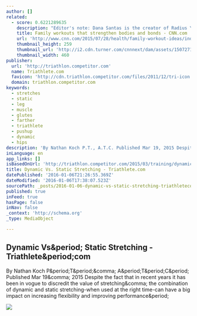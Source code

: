 ```yaml
---
author: []
related:
  - score: 0.6221289635
    description: "Editor's note: Dana Santas is the creator of Radius Yoga Conditioning , a yoga style designed to help athletes move, breathe and focus better. She's the yoga trainer for the Atlanta Braves, the Philadelphia Phillies, the Tampa Bay Rays, Tampa Bay Lightning, Orlando Magic and dozens of pros in the National Football League, National Hockey League, National Basketball Association and Major League Baseball."
    title: Family workouts that strengthen bodies and bonds - CNN.com
    url: 'http://www.cnn.com/2015/07/28/health/family-workout-ideas/index.html'
    thumbnail_height: 259
    thumbnail_url: 'http://i2.cdn.turner.com/cnnnext/dam/assets/150727141557-suggested-feature-pic-large-169.jpg'
    thumbnail_width: 460
publisher:
  url: 'http://triathlon.competitor.com'
  name: Triathlete.com
  favicon: 'http://cdn.triathlon.competitor.com/files/2011/12/tri-icon.png'
  domain: triathlon.competitor.com
keywords:
  - stretches
  - static
  - leg
  - muscle
  - glutes
  - farther
  - triathlete
  - pushup
  - dynamic
  - hips
description: 'By Nathan Koch P.T., A.T.C. Published Mar 19, 2015 Despite the fact that in recent years it has been in vogue to discredit the value of stretching, the combination of dynamic and static stretching-when used at the right time-can have a big impact on increasing flexibility and improving performance.'
inLanguage: en
app_links: []
isBasedOnUrl: 'http://triathlon.competitor.com/2015/03/training/dynamic-vs-static-stretching_43958'
title: Dynamic Vs. Static Stretching - Triathlete.com
datePublished: '2016-01-06T21:26:55.369Z'
dateModified: '2016-01-06T17:38:07.523Z'
sourcePath: _posts/2016-01-06-dynamic-vs-static-stretching-triathletecom.md
published: true
inFeed: true
hasPage: false
inNav: false
_context: 'http://schema.org'
_type: MediaObject

---
```

<article style=""><h1>Dynamic Vs&amp;period; Static Stretching - Triathlete&amp;period;com</h1><p>By Nathan Koch P&amp;period;T&amp;period;&amp;comma; A&amp;period;T&amp;period;C&amp;period; Published Mar 19&amp;comma; 2015 Despite the fact that in recent years it has been in vogue to discredit the value of stretching&amp;comma; the combination of dynamic and static stretching-when used at the right time-can have a big impact on increasing flexibility and improving performance&amp;period;</p><img src="http://cdn.triathlon.competitor.com/files/2011/11/1108300167.jpg" /></article>